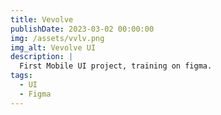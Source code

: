 ```yaml
---
title: Vevolve
publishDate: 2023-03-02 00:00:00
img: /assets/vvlv.png
img_alt: Vevolve UI
description: |
  First Mobile UI project, training on figma.
tags:
  - UI
  - Figma
---
```


<!-- ## Level-two heading

> Tell me and I forget. Teach me and I remember. Involve me and I learn.

Lorem ipsum dolor sit amet, <a href="https://astro.build/">Astro</a> makes people happy.

### Level-three heading


### Level-three heading



#### Level-four heading

- We noted this
- And also this other point -->
